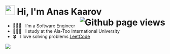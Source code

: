 <h1>
  <img src="https://media.giphy.com/media/hvRJCLFzcasrR4ia7z/giphy.gif" width="30px" height="30px" /> 
  <span>Hi, I'm Anas Kaarov</span>
  <img align="right" src="https://komarev.com/ghpvc/?username=Kaarov" alt="Github page views" />
</h1>


- 👨🏻‍💻 &nbsp; I’m a Software Engineer
- 👩🏻‍🎓 &nbsp; I study at the Ala-Too International University<br/>
- 🍀 &nbsp; I love solving problems [LeetCode](https://leetcode.com/u/anasbinkurban/)<br/>

<!-- GitHub stats from https://github.com/anuraghazra/github-readme-stats -->
![](https://github-readme-stats.vercel.app/api?username=Kaarov&theme=tokyonight&hide_border=false&include_all_commits=true&count_private=true)<br/>
